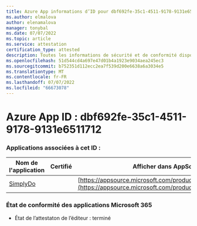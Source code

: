 ```yaml
---
title: Azure App informations d’ID pour dbf692fe-35c1-4511-9178-9131e6511712
ms.author: elmalova
author: elenamalova
manager: tonybal
ms.date: 07/07/2022
ms.topic: article
ms.service: attestation
certification_type: attested
description: Toutes les informations de sécurité et de conformité disponibles pour dbf692fe-35c1-4511-9178-9131e6511712.
ms.openlocfilehash: 51d544cd4a697e47d01b4a1923e9034aea245ec3
ms.sourcegitcommit: b752351d112ecc2ea7f539d200e6638a6a3034e5
ms.translationtype: MT
ms.contentlocale: fr-FR
ms.lasthandoff: 07/07/2022
ms.locfileid: "66673078"
---
```

# <a name="azure-app-id-dbf692fe-35c1-4511-9178-9131e6511712"></a>Azure App ID : dbf692fe-35c1-4511-9178-9131e6511712


### <a name="apps-associated-with-this-id"></a>Applications associées à cet ID :
| **Nom de l'application** | **Certifié** | **Afficher dans AppSource** |
|--------------|---------------|-----------------------|
| [SimplyDo](../forward/WA200004248.md) |  | [https://appsource.microsoft.com/product/office/WA200004248](https://appsource.microsoft.com/product/office/WA200004248) |

### <a name="microsoft-365-app-compliance-status"></a>État de conformité des applications Microsoft 365
- État de l’attestaton de l’éditeur : terminé
